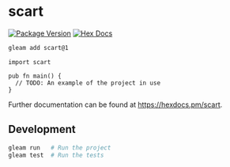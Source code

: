 # scart

[![Package Version](https://img.shields.io/hexpm/v/scart)](https://hex.pm/packages/scart)
[![Hex Docs](https://img.shields.io/badge/hex-docs-ffaff3)](https://hexdocs.pm/scart/)

```sh
gleam add scart@1
```

```gleam
import scart

pub fn main() {
  // TODO: An example of the project in use
}
```

Further documentation can be found at <https://hexdocs.pm/scart>.

## Development

```sh
gleam run   # Run the project
gleam test  # Run the tests
```
